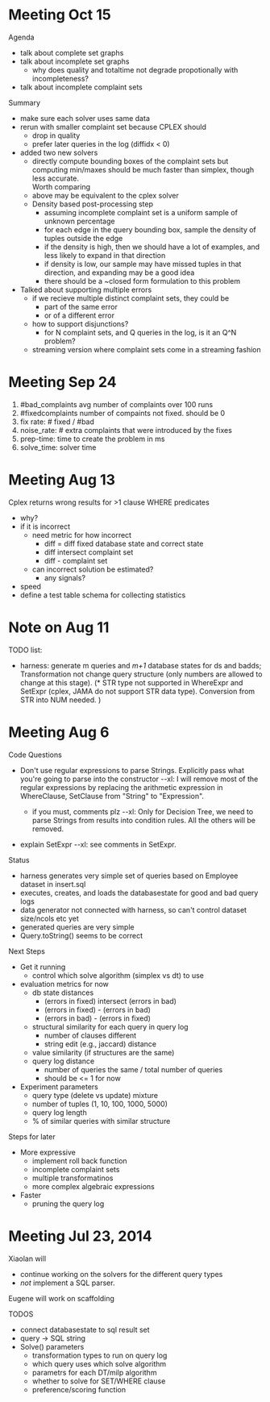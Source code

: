 # Meeting Oct 15

Agenda

* talk about complete set graphs
* talk about incomplete set graphs
  * why does quality and totaltime not degrade propotionally with incompleteness?
* talk about incomplete complaint sets

Summary

* make sure each solver uses same data
* rerun with smaller complaint set because CPLEX should
  * drop in quality
  * prefer later queries in the log (diffidx < 0)
* added two new solvers
  * directly compute bounding boxes of the complaint sets 
    but computing min/maxes should be much faster than simplex, though less accurate.  
    Worth comparing
  * above may be equivalent to the cplex solver
  * Density based post-processing step
    * assuming incomplete complaint set is a uniform sample of unknown percentage
    * for each edge in the query bounding box, sample the density of tuples outside the edge
    * if the density is high, then we should have a lot of examples, and less likely to expand in that direction
    * if density is low, our sample may have missed tuples in that direction, and expanding may be a good idea
    * there should be a ~closed form formulation to this problem
* Talked about supporting multiple errors
  * if we recieve multiple distinct complaint sets, they could be
    * part of the same error
    * or of a different error
  * how to support disjunctions?
    * for N complaint sets, and Q queries in the log, is it an Q^N problem?
  * streaming version where complaint sets come in a streaming fashion

# Meeting Sep 24

1. #bad_complaints avg number of complaints over 100 runs
2. #fixedcomplaints number of compaints not fixed.  should be 0
3. fix rate: # fixed / #bad
4. noise_rate: # extra complaints that were introduced by the fixes
5. prep-time: time to create the problem in ms
6. solve_time: solver time


# Meeting Aug 13

Cplex returns wrong results for >1 clause WHERE predicates
* why?
* if it is incorrect
  * need metric for how incorrect
    * diff = diff fixed database state and correct state
    * diff intersect complaint set
    * diff - complaint set
  * can incorrect solution be estimated?
    * any signals?
* speed
* define a test table schema for collecting statistics

# Note on Aug 11
TODO list: 
* harness: generate m queries and *m+1* database states for ds and badds; Transformation not change query structure (only numbers are allowed to change at this stage). 
(* STR type not supported in WhereExpr and SetExpr (cplex, JAMA do not support STR data type). Conversion from STR into NUM needed. ) 

# Meeting Aug 6

Code Questions 

* Don't use regular expressions to parse Strings.  Explicitly pass what you're going to parse into the constructor
--xl: I will remove most of the regular expressions by replacing the arithmetic expression in WhereClause, SetClause from "String" to "Expression". 
  * if you must, comments plz
--xl: Only for Decision Tree, we need to parse Strings from results into condition rules. All the others will be removed.  

* explain SetExpr
--xl: see comments in SetExpr. 

Status

* harness generates very simple set of queries based on Employee dataset in insert.sql
* executes, creates, and loads the databasestate for good and bad query logs
* data generator not connected with harness, so can't control dataset size/ncols etc yet
* generated queries are very simple
* Query.toString() seems to be correct


Next Steps

* Get it running
  * control which solve algorithm (simplex vs dt) to use
* evaluation metrics for now
  * db state distances 
    * (errors in fixed) intersect (errors in bad)
    * (errors in fixed) - (errors in bad)
    * (errors in bad) - (errors in fixed)
  * structural similarity for each query in query log
    * number of clauses different
    * string edit (e.g., jaccard) distance
  * value similarity (if structures are the same)
  * query log distance 
    * number of queries the same / total number of queries
    * should be <= 1 for now
* Experiment parameters
  * query type (delete vs update) mixture
  * number of tuples (1, 10, 100, 1000, 5000)
  * query log length
  * % of similar queries with similar structure

Steps for later

* More expressive 
  * implement roll back function
  * incomplete complaint sets
  * multiple transformatinos
  * more complex algebraic expressions
* Faster
  * pruning the query log



# Meeting Jul 23, 2014


Xiaolan will 

* continue working on the solvers for the different query types
* _not_ implement a SQL parser.

Eugene will work on scaffolding

TODOS

* connect databasestate to sql result set
* query -> SQL string
* Solve() parameters
  * transformation types to run on query log
  * which query uses which solve algorithm
  * parametrs for each DT/milp algorithm
  * whether to solve for SET/WHERE clause
  * preference/scoring function